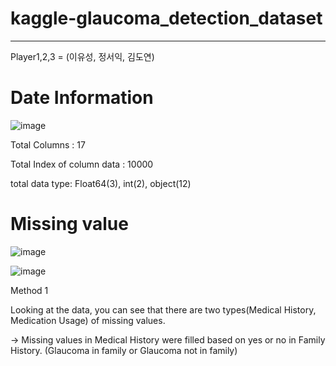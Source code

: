 # kaggle-glaucoma_detection_dataset

---
Player1,2,3 = (이유성, 정서익, 김도연)

# Date Information
![image](https://github.com/deeptudy/kaggle-glaucoma_detection_dataset/assets/103613730/6b39f58b-1db8-4e4e-acb8-954d1586631b)

Total Columns : 17

Total Index of column data : 10000

total data type: Float64(3), int(2), object(12)

# Missing value
![image](https://github.com/deeptudy/kaggle-glaucoma_detection_dataset/assets/103613730/aef7789f-1dd7-41d5-a7e7-5443a9facb24)

![image](https://github.com/deeptudy/kaggle-glaucoma_detection_dataset/assets/103613730/c1c03f0d-824e-49b0-a5a0-ce0a6e18429f)

Method 1

Looking at the data, you can see that there are two types(Medical History, Medication Usage) of missing values.

->
Missing values ​​in Medical History were filled based on yes or no in Family History. (Glaucoma in family or Glaucoma not in family)

